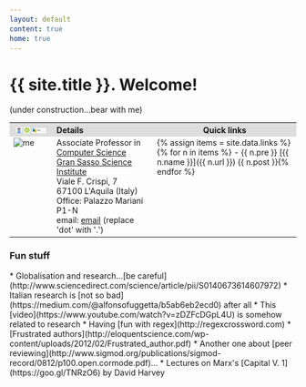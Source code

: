 ```yaml
---
layout: default
content: true
home: true
---
```


# {{ site.title }}. Welcome!
(under construction...bear with me)
<table>
  <tr>
    <th style="width:15%; background:#dddddd">
	<a href="https://scholar.google.com/citations?user=UsADbUQAAAAJ&hl=en"><img alt="scholar profile" src="avatar_scholar_256.png" width="17%"/></a>
    <a href="https://orcid.org/0000-0002-7032-3281"><img alt="ORCID" src="orcid.png" width="17%"/></a>
	<a href="http://www.informatik.uni-trier.de/~ley/pers/hd/t/Tuosto:Emilio.html"><img alt="DBLP" src="dblp.png" width="40%"/></a>
	</th>
    <th style="width:35%; background:#dddddd; text-align:left">Details</th>
    <th style="width:60%; background:#dddddd; text-align:center">Quick links</th>
  </tr>
  <tr>
  <td valign="top">
      <img alt="me" src="/home/me.jpg" width="80%" />
  </td>
  <td valign="top">
    Associate Professor in <a href="http://cs.gssi.it">Computer Science</a>
	<br/><a href="https://www.gssi.it">Gran Sasso Science Institute</a>
	<br/>Viale F. Crispi, 7
	<br/>67100 L'Aquila (Italy)
	<br/>Office: Palazzo Mariani P1-N
	<br/>email: <a href="mailto:emiliodottuosto@gssi.it">email</a> (replace 'dot' with '.')
  </td>
  <td class="mkd" valign="top" markdown="1">
{% assign items = site.data.links %}
{% for n in items %}
- {{ n.pre }} [{{ n.name }}]({{ n.url }}) {{ n.post }}{% endfor %}
</td>
  </tr>
</table>

### Fun stuff
<div markdown="1" class="mkd">
* Globalisation and research...[be careful](http://www.sciencedirect.com/science/article/pii/S0140673614607972)
* Italian research is [not so bad](https://medium.com/@alfonsofuggetta/b5ab6eb2ecd0) after all
* This [video](https://www.youtube.com/watch?v=zDZFcDGpL4U) is somehow related to research
* Having [fun with regex](http://regexcrossword.com)
* [Frustrated authors](http://eloquentscience.com/wp-content/uploads/2012/02/Frustrated_author.pdf)
* Another one about [peer reviewing](http://www.sigmod.org/publications/sigmod-record/0812/p100.open.cormode.pdf)...
* Lectures on Marx's [Capital V. 1](https://goo.gl/TNRzO6) by David Harvey
</div>
